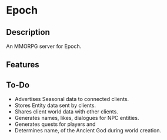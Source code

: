 # Epoch

## Description
An MMORPG server for Epoch.

## Features

## To-Do
- Advertises Seasonal data to connected clients.
- Stores Entity data sent by clients.
- Shares client world data with other clients.
- Generates names, likes, dialogues for NPC entities.
- Generates quests for players and 
- Determines name,  of the Ancient God during world creation.

